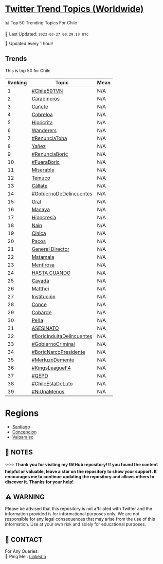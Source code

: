[Twitter Trend Topics (Worldwide)](https://github.com/ErcinDedeoglu/Twitter-Trend-Topics)
==========


📊 Top 50 Trending Topics For Chile

📆 Last Updated: `2023-03-27 00:29:19 UTC`

🔧 Updated every 1 hour!


## Trends

This is top 50 for Chile

| Ranking | Topic | Mean |
| ------- | ------------ | ------------ |
| 1 | [#Chile50TVN](http://twitter.com/search?q=%23Chile50TVN) | N/A |
| 2 | [Carabineros](http://twitter.com/search?q=Carabineros) | N/A |
| 3 | [Cañete](http://twitter.com/search?q=Ca%c3%b1ete) | N/A |
| 4 | [Cobreloa](http://twitter.com/search?q=Cobreloa) | N/A |
| 5 | [Hipócrita](http://twitter.com/search?q=Hip%c3%b3crita) | N/A |
| 6 | [Wanderers](http://twitter.com/search?q=Wanderers) | N/A |
| 7 | [#RenunciaToha](http://twitter.com/search?q=%23RenunciaToha) | N/A |
| 8 | [Yañez](http://twitter.com/search?q=Ya%c3%b1ez) | N/A |
| 9 | [#RenunciaBoric](http://twitter.com/search?q=%23RenunciaBoric) | N/A |
| 10 | [#FueraBoric](http://twitter.com/search?q=%23FueraBoric) | N/A |
| 11 | [Miserable](http://twitter.com/search?q=Miserable) | N/A |
| 12 | [Temuco](http://twitter.com/search?q=Temuco) | N/A |
| 13 | [Cállate](http://twitter.com/search?q=C%c3%a1llate) | N/A |
| 14 | [#GobiernoDeDelincuentes](http://twitter.com/search?q=%23GobiernoDeDelincuentes) | N/A |
| 15 | [Gral](http://twitter.com/search?q=Gral) | N/A |
| 16 | [Macaya](http://twitter.com/search?q=Macaya) | N/A |
| 17 | [Hipocresía](http://twitter.com/search?q=Hipocres%c3%ada) | N/A |
| 18 | [Nain](http://twitter.com/search?q=Nain) | N/A |
| 19 | [Cínica](http://twitter.com/search?q=C%c3%adnica) | N/A |
| 20 | [Pacos](http://twitter.com/search?q=Pacos) | N/A |
| 21 | [General Director](http://twitter.com/search?q=General+Director) | N/A |
| 22 | [Matamala](http://twitter.com/search?q=Matamala) | N/A |
| 23 | [Mentirosa](http://twitter.com/search?q=Mentirosa) | N/A |
| 24 | [HASTA CUANDO](http://twitter.com/search?q=HASTA+CUANDO) | N/A |
| 25 | [Cavada](http://twitter.com/search?q=Cavada) | N/A |
| 26 | [Matthei](http://twitter.com/search?q=Matthei) | N/A |
| 27 | [Institución](http://twitter.com/search?q=Instituci%c3%b3n) | N/A |
| 28 | [Conce](http://twitter.com/search?q=Conce) | N/A |
| 29 | [Cobarde](http://twitter.com/search?q=Cobarde) | N/A |
| 30 | [Peña](http://twitter.com/search?q=Pe%c3%b1a) | N/A |
| 31 | [ASESINATO](http://twitter.com/search?q=ASESINATO) | N/A |
| 32 | [#BoricIndultaDelincuentes](http://twitter.com/search?q=%23BoricIndultaDelincuentes) | N/A |
| 33 | [#GobiernoCriminal](http://twitter.com/search?q=%23GobiernoCriminal) | N/A |
| 34 | [#BoricNarcoPresidente](http://twitter.com/search?q=%23BoricNarcoPresidente) | N/A |
| 35 | [#MerluzoDemente](http://twitter.com/search?q=%23MerluzoDemente) | N/A |
| 36 | [#KingsLeagueF4](http://twitter.com/search?q=%23KingsLeagueF4) | N/A |
| 37 | [#QEPD](http://twitter.com/search?q=%23QEPD) | N/A |
| 38 | [#ChileEstaDeLuto](http://twitter.com/search?q=%23ChileEstaDeLuto) | N/A |
| 39 | [#NiUnaMenos](http://twitter.com/search?q=%23NiUnaMenos) | N/A |



# Regions

* [Santiago](</Chile/Santiago.md>)
* [Concepcion](</Chile/Concepcion.md>)
* [Valparaiso](</Chile/Valparaiso.md>)



## 📝 NOTES

⭐⭐⭐ **Thank you for visiting my GitHub repository! If you found the content helpful or valuable, leave a star on the repository to show your support. It encourages me to continue updating the repository and allows others to discover it. Thanks for your help!**


## ⚠️ WARNING

Please be advised that this repository is not affiliated with Twitter and the information provided is for informational purposes only. We are not responsible for any legal consequences that may arise from the use of this information. Use at your own risk and solely for educational purposes.


## 📨 CONTACT

 For Any Queries:  
            🏓 Ping Me : [LinkedIn](https://www.linkedin.com/in/ercindedeoglu/)

